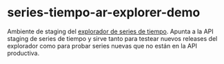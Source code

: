 # series-tiempo-ar-explorer-demo

Ambiente de staging del [explorador de series de tiempo](https://github.com/datosgobar/series-tiempo-ar-explorer). Apunta a la API staging de series de tiempo y sirve tanto para testear nuevos releases del explorador como para probar series nuevas que no están en la API productiva.
